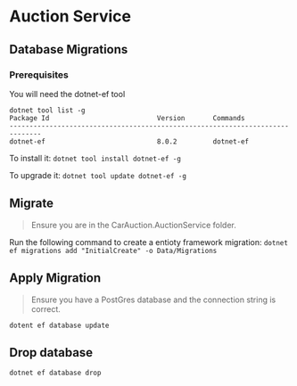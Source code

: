 # Auction Service


## Database Migrations

### Prerequisites

You will need the dotnet-ef tool

```
dotnet tool list -g
Package Id                           Version       Commands
------------------------------------------------------------------------------
dotnet-ef                            8.0.2         dotnet-ef
```

To install it:
`dotnet tool install dotnet-ef -g`

To upgrade it:
`dotnet tool update dotnet-ef -g`


## Migrate

> Ensure you are in the CarAuction.AuctionService folder.

Run the following command to create a entioty framework migration:
`dotnet ef migrations add "InitialCreate" -o Data/Migrations`

## Apply Migration

> Ensure you have a PostGres database and the connection string is correct.

`dotent ef database update`

## Drop database

`dotnet ef database drop`
